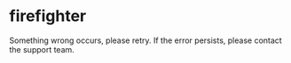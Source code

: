 # firefighter

Something wrong occurs, please retry. If the error persists, please contact the support team.
